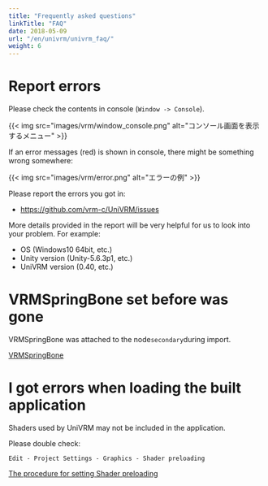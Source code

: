 ```yaml
---
title: "Frequently asked questions"
linkTitle: "FAQ"
date: 2018-05-09
url: "/en/univrm/univrm_faq/"
weight: 6
---
```


# Report errors

Please check the contents in console (``Window -> Console``).

{{< img src="images/vrm/window_console.png" alt="コンソール画面を表示するメニュー" >}}

If an error messages (red) is shown in console, there might be something wrong somewhere:

{{< img src="images/vrm/error.png" alt="エラーの例" >}}

Please report the errors you got in:

* https://github.com/vrm-c/UniVRM/issues

More details provided in the report will be very helpful for us to look into your problem. For example:

* OS (Windows10 64bit, etc.)
* Unity version (Unity-5.6.3p1, etc.)
* UniVRM version (0.40, etc.)

# VRMSpringBone set before was gone
VRMSpringBone was attached to the node```secondary```during import.

[VRMSpringBone](../components/univrm_secondary/#the-node-attached-by-spring-bones)

# I got errors when loading the built application 
Shaders used by UniVRM may not be included in the application.

Please double check:

```Edit - Project Settings - Graphics - Shader preloading```

[The procedure for setting Shader preloading](../univrm_install/#shader-preloading-setting)